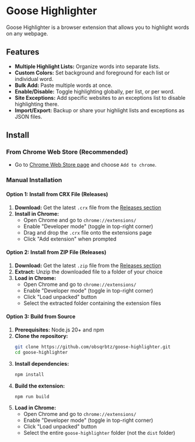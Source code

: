 # Goose Highlighter

Goose Highlighter is a browser extension that allows you to highlight words on any webpage.

## Features

- **Multiple Highlight Lists:** Organize words into separate lists.
- **Custom Colors:** Set background and foreground for each list or individual word.
- **Bulk Add:** Paste multiple words at once.
- **Enable/Disable:** Toggle highlighting globally, per list, or per word.
- **Site Exceptions:** Add specific websites to an exceptions list to disable highlighting there.
- **Import/Export:** Backup or share your highlight lists and exceptions as JSON files.

## Install

### From Chrome Web Store (Recommended)
- Go to [Chrome Web Store page](https://chromewebstore.google.com/detail/goose-highlighter/kdoehicejfnccbmecpkfjlbljpfogoep) and choose `Add to chrome`.

### Manual Installation

#### Option 1: Install from CRX File (Releases)
1. **Download:** Get the latest `.crx` file from the [Releases section](https://github.com/obsqrbtz/goose-highlighter/releases)
2. **Install in Chrome:**
   - Open Chrome and go to `chrome://extensions/`
   - Enable "Developer mode" (toggle in top-right corner)
   - Drag and drop the `.crx` file onto the extensions page
   - Click "Add extension" when prompted

#### Option 2: Install from ZIP File (Releases)
1. **Download:** Get the latest `.zip` file from the [Releases section](https://github.com/obsqrbtz/goose-highlighter/releases)
2. **Extract:** Unzip the downloaded file to a folder of your choice
3. **Load in Chrome:**
   - Open Chrome and go to `chrome://extensions/`
   - Enable "Developer mode" (toggle in top-right corner)
   - Click "Load unpacked" button
   - Select the extracted folder containing the extension files

#### Option 3: Build from Source
1. **Prerequisites:** Node.js 20+ and npm
2. **Clone the repository:**
   ```bash
   git clone https://github.com/obsqrbtz/goose-highlighter.git
   cd goose-highlighter
   ```
3. **Install dependencies:**
   ```bash
   npm install
   ```
4. **Build the extension:**
   ```bash
   npm run build
   ```
5. **Load in Chrome:**
   - Open Chrome and go to `chrome://extensions/`
   - Enable "Developer mode" (toggle in top-right corner)
   - Click "Load unpacked" button
   - Select the entire `goose-highlighter` folder (not the `dist` folder)

